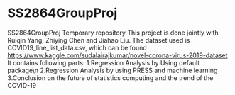 # SS2864GroupProj
SS2864GroupProj Temporary repository
This project is done jointly with Ruiqin Yang, Zhiying Chen and Jiahao Liu.
The dataset used is COVID19_line_list_data.csv, which can be found https://www.kaggle.com/sudalairajkumar/novel-corona-virus-2019-dataset
It contains following parts:
  1.Regression Analysis by Using default package\n
  2.Regression Analysis by using PRESS and machine learning
  3.Conclusion on the future of statistics computing and the trend of the COVID-19
